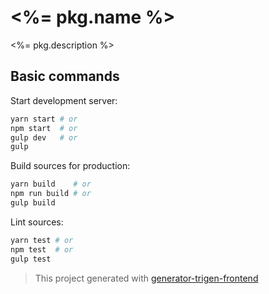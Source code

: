 
# <%= pkg.name %>

<%= pkg.description %>

## Basic commands

Start development server: 

```bash
yarn start # or
npm start  # or
gulp dev   # or
gulp
```

Build sources for production:

```bash
yarn build    # or
npm run build # or
gulp build
```

Lint sources:

```bash
yarn test # or
npm test  # or
gulp test
```

> This project generated with [generator-trigen-frontend](https://www.npmjs.com/package/generator-trigen-frontend)
